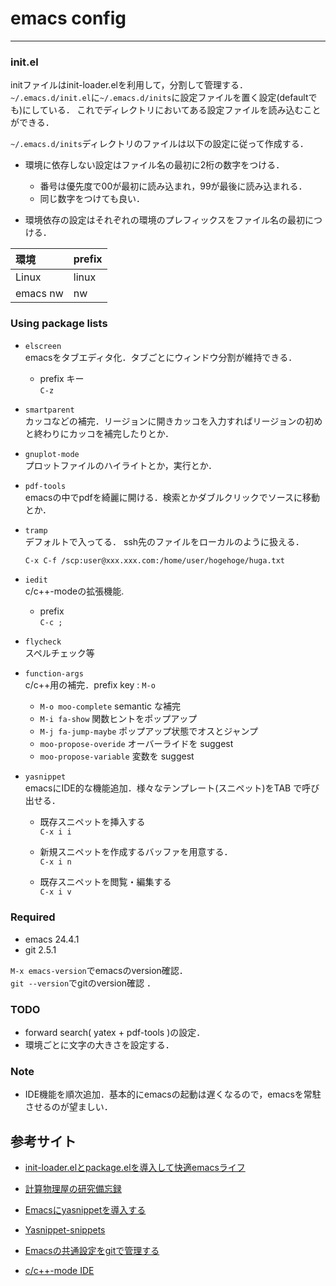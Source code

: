 # emacs config
***

### init.el

initファイルはinit-loader.elを利用して，分割して管理する．
`~/.emacs.d/init.el`に`~/.emacs.d/inits`に設定ファイルを置く設定(defaultでも)にしている．
これでディレクトリにおいてある設定ファイルを読み込むことができる．

`~/.emacs.d/inits`ディレクトリのファイルは以下の設定に従って作成する．

- 環境に依存しない設定はファイル名の最初に2桁の数字をつける．

	- 番号は優先度で00が最初に読み込まれ，99が最後に読み込まれる． 
	- 同じ数字をつけても良い．
	
- 環境依存の設定はそれぞれの環境のプレフィックスをファイル名の最初につける．

|環境|prefix|  
|:--|:--|  
|Linux|linux|  
|emacs nw|nw|  

### Using package lists

- `elscreen`  
emacsをタブエディタ化．タブごとにウィンドウ分割が維持できる．  
	- prefix キー  
	  `C-z`  
  
- `smartparent`  
カッコなどの補完．リージョンに開きカッコを入力すればリージョンの初めと終わりにカッコを補完したりとか．

- `gnuplot-mode`  
プロットファイルのハイライトとか，実行とか．

- `pdf-tools`  
emacsの中でpdfを綺麗に開ける．検索とかダブルクリックでソースに移動とか．

- `tramp`  
デフォルトで入ってる．
ssh先のファイルをローカルのように扱える．

	```bash
	C-x C-f /scp:user@xxx.xxx.com:/home/user/hogehoge/huga.txt
	```

- `iedit`   
c/c++-modeの拡張機能.

	- prefix  
	`C-c ;`  

- `flycheck`  
スペルチェック等

- `function-args`  
c/c++用の補完．prefix key : `M-o`  

	- `M-o moo-complete`  semantic な補完  
	- `M-i fa-show` 関数ヒントをポップアップ  
	- `M-j fa-jump-maybe` ポップアップ状態でオスとジャンプ  
	- `moo-propose-overide` オーバーライドを suggest  
	- `moo-propose-variable` 変数を suggest  

- `yasnippet`  
emacsにIDE的な機能追加．様々なテンプレート(スニペット)をTAB で呼び出せる．
	- 既存スニペットを挿入する  
	  `C-x i i`  

	- 新規スニペットを作成するバッファを用意する．  
	  `C-x i n`  

	- 既存スニペットを閲覧・編集する  
	  `C-x i v`  

### Required  
 - emacs 24.4.1  
 - git 2.5.1  

`M-x emacs-version`でemacsのversion確認．  
`git --version`でgitのversion確認 ．  

### TODO
- forward search( yatex + pdf-tools )の設定．
- 環境ごとに文字の大きさを設定する．

### Note
- IDE機能を順次追加．基本的にemacsの起動は遅くなるので，emacsを常駐させるのが望ましい．  


## 参考サイト

- [init-loader.elとpackage.elを導入して快適emacsライフ](http://qiita.com/catatsuy/items/5f1cd86e2522fd3384a0)

- [計算物理屋の研究備忘録 ](http://keisanbutsuriya.hateblo.jp/entry/2015/02/17/131824)

- [Emacsにyasnippetを導入する](http://vdeep.net/emacs-yasnippet)

- [Yasnippet-snippets](https://github.com/AndreaCrotti/yasnippet-snippets)

- [Emacsの共通設定をgitで管理する](http://keisanbutsuriya.hateblo.jp/entry/2015/02/17/131824)

- [c/c++-mode IDE](http://futurismo.biz/archives/3071)
